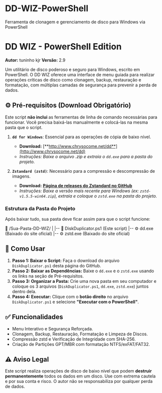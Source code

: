 # DD-WIZ-PowerShell
Ferramenta de clonagem e gerenciamento de disco para Windows via PowerShell
# DD WIZ - PowerShell Edition

**Autor:** tuninho kjr
**Versão:** 2.9

Um utilitário de disco poderoso e seguro para Windows, escrito em PowerShell. O DD WIZ oferece uma interface de menu guiada para realizar operações críticas de disco como clonagem, backup, restauração e formatação, com múltiplas camadas de segurança para prevenir a perda de dados.

## ⚙️ Pré-requisitos (Download Obrigatório)

Este script **não inclui** as ferramentas de linha de comando necessárias para funcionar. Você precisa baixá-las manualmente e colocá-las na mesma pasta que o script.

1.  **`dd for Windows`**: Essencial para as operações de cópia de baixo nível.
    * **Download:** [**http://www.chrysocome.net/dd**](http://www.chrysocome.net/dd)
    * *Instruções: Baixe o arquivo .zip e extraia o `dd.exe` para a pasta do projeto.*

2.  **`Zstandard (zstd)`**: Necessário para a compressão e descompressão de imagens.
    * **Download:** [**Página de releases do Zstandard no GitHub**](https://github.com/facebook/zstd/releases)
    * *Instruções: Baixe a versão mais recente para Windows (ex: `zstd-v1.5.5-win64.zip`), extraia e coloque o `zstd.exe` na pasta do projeto.*

### Estrutura da Pasta do Projeto

Após baixar tudo, sua pasta deve ficar assim para que o script funcione:

📁 /Sua-Pasta-DD-WIZ/
|
|-- 📜 DiskDuplicator.ps1  (Este script)
|-- ⚙️ dd.exe              (Baixado do site oficial)
|-- ⚙️ zstd.exe            (Baixado do site oficial)

## 🚀 Como Usar

1.  **Passo 1: Baixar o Script:** Faça o download do arquivo `DiskDuplicator.ps1` desta página do GitHub.
2.  **Passo 2: Baixar as Dependências:** Baixe o `dd.exe` e o `zstd.exe` usando os links na seção de Pré-requisitos.
3.  **Passo 3: Organizar a Pasta:** Crie uma nova pasta em seu computador e coloque os 3 arquivos (`DiskDuplicator.ps1`, `dd.exe`, `zstd.exe`) juntos dentro dela.
4.  **Passo 4: Executar:** Clique com o **botão direito** no arquivo `DiskDuplicator.ps1` e selecione **"Executar com o PowerShell"**.

## ✅ Funcionalidades

* Menu Interativo e Segurança Reforçada.
* Clonagem, Backup, Restauração, Formatação e Limpeza de Discos.
* Compressão zstd e Verificação de Integridade com SHA-256.
* Criação de Partições GPT/MBR com formatação NTFS/exFAT/FAT32.

## ⚠️ Aviso Legal

Este script realiza operações de disco de baixo nível que podem **destruir permanentemente** todos os dados em um disco. Use com extrema cautela e por sua conta e risco. O autor não se responsabiliza por qualquer perda de dados.

